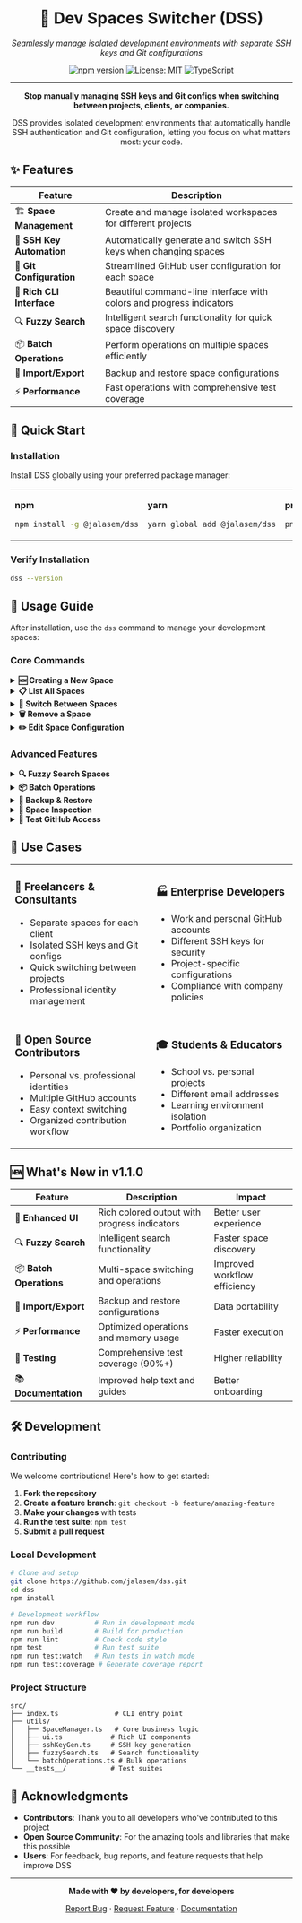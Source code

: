 <div align="center">

# 🚀 Dev Spaces Switcher (DSS)

*Seamlessly manage isolated development environments with separate SSH keys and Git configurations*

[![npm version](https://badge.fury.io/js/%40jalasem%2Fdss.svg)](https://badge.fury.io/js/%40jalasem%2Fdss)
[![License: MIT](https://img.shields.io/badge/License-MIT-yellow.svg)](https://opensource.org/licenses/MIT)
[![TypeScript](https://img.shields.io/badge/Built%20with-TypeScript-blue.svg)](https://www.typescriptlang.org/)

---

**Stop manually managing SSH keys and Git configs when switching between projects, clients, or companies.**

DSS provides isolated development environments that automatically handle SSH authentication and Git configuration, letting you focus on what matters most: your code.

</div>

## ✨ Features

| Feature | Description |
|---------|-------------|
| 🏗️ **Space Management** | Create and manage isolated workspaces for different projects |
| 🔐 **SSH Key Automation** | Automatically generate and switch SSH keys when changing spaces |
| 📝 **Git Configuration** | Streamlined GitHub user configuration for each space |
| 🎨 **Rich CLI Interface** | Beautiful command-line interface with colors and progress indicators |
| 🔍 **Fuzzy Search** | Intelligent search functionality for quick space discovery |
| 📦 **Batch Operations** | Perform operations on multiple spaces efficiently |
| 💾 **Import/Export** | Backup and restore space configurations |
| ⚡ **Performance** | Fast operations with comprehensive test coverage |

## 🚀 Quick Start

### Installation

Install DSS globally using your preferred package manager:

<table>
<tr>
<td>

**npm**
```bash
npm install -g @jalasem/dss
```

</td>
<td>

**yarn**
```bash
yarn global add @jalasem/dss
```

</td>
<td>

**pnpm**
```bash
pnpm add -g @jalasem/dss
```

</td>
</tr>
</table>

### Verify Installation

```bash
dss --version
```

## 📖 Usage Guide

After installation, use the `dss` command to manage your development spaces:

### Core Commands

<details>
<summary><b>🆕 Creating a New Space</b></summary>

```bash
dss add
```

Interactive wizard to create a new development space:
- Enter space name (auto-slugified)
- Provide email and username
- Automatically generates SSH keys
- Sets up Git configuration

</details>

<details>
<summary><b>📋 List All Spaces</b></summary>

```bash
dss list
```

Displays a beautiful table of all your spaces showing:
- Space names with active indicators
- Associated email addresses
- Usernames
- Current status (active/inactive)

</details>

<details>
<summary><b>🔄 Switch Between Spaces</b></summary>

```bash
dss switch [spaceName]
```

Switch to a different development space:
- Without `spaceName`: Interactive selection menu
- With `spaceName`: Direct switch to specified space
- Updates Git config and SSH agent automatically

</details>

<details>
<summary><b>🗑️ Remove a Space</b></summary>

```bash
dss remove [spaceName]
```

Safely remove a development space:
- Interactive confirmation required
- Cannot remove active space
- Cleans up SSH keys and configurations

</details>

<details>
<summary><b>✏️ Edit Space Configuration</b></summary>

```bash
dss edit [spaceName]
```

Modify existing space settings:
- Update email and username
- Regenerate SSH keys if needed
- Interactive editing workflow

</details>

### Advanced Features

<details>
<summary><b>🔍 Fuzzy Search Spaces</b></summary>

```bash
dss search [query]
```

Quickly find spaces using intelligent search:
- Search by name, email, or username
- Fuzzy matching for typos
- Fast results display

</details>

<details>
<summary><b>📦 Batch Operations</b></summary>

```bash
dss batch
```

Perform operations on multiple spaces:
- Quick switching between spaces
- Bulk configuration updates
- Efficient workflow management

</details>

<details>
<summary><b>💾 Backup & Restore</b></summary>

Export your configuration:
```bash
dss export [--output config.json]
```

Import from backup:
```bash
dss import [--file config.json]
```

Perfect for:
- Moving between machines
- Backup strategies
- Team configuration sharing

</details>

<details>
<summary><b>🔧 Space Inspection</b></summary>

```bash
dss inspect [spaceName]
```

View detailed information about a space:
- SSH key paths and fingerprints
- Git configuration details
- GitHub access status
- Configuration history

</details>

<details>
<summary><b>🧪 Test GitHub Access</b></summary>

```bash
dss test [spaceName]
```

Verify GitHub SSH connectivity:
- Tests SSH key authentication
- Validates GitHub access
- Provides troubleshooting tips

</details>

## 🎯 Use Cases

<table>
<tr>
<td width="50%">

### 🏢 **Freelancers & Consultants**
- Separate spaces for each client
- Isolated SSH keys and Git configs
- Quick switching between projects
- Professional identity management

</td>
<td width="50%">

### 🏭 **Enterprise Developers**
- Work and personal GitHub accounts
- Different SSH keys for security
- Project-specific configurations
- Compliance with company policies

</td>
</tr>
<tr>
<td>

### 👥 **Open Source Contributors**
- Personal vs. professional identities
- Multiple GitHub accounts
- Easy context switching
- Organized contribution workflow

</td>
<td>

### 🎓 **Students & Educators**
- School vs. personal projects
- Different email addresses
- Learning environment isolation
- Portfolio organization

</td>
</tr>
</table>

## 🆕 What's New in v1.1.0

<div align="center">

| Feature | Description | Impact |
|---------|-------------|---------|
| 🎨 **Enhanced UI** | Rich colored output with progress indicators | Better user experience |
| 🔍 **Fuzzy Search** | Intelligent search functionality | Faster space discovery |
| 📦 **Batch Operations** | Multi-space switching and operations | Improved workflow efficiency |
| 🔄 **Import/Export** | Backup and restore configurations | Data portability |
| ⚡ **Performance** | Optimized operations and memory usage | Faster execution |
| 🧪 **Testing** | Comprehensive test coverage (90%+) | Higher reliability |
| 📚 **Documentation** | Improved help text and guides | Better onboarding |

</div>

## 🛠️ Development

### Contributing

We welcome contributions! Here's how to get started:

1. **Fork the repository**
2. **Create a feature branch**: `git checkout -b feature/amazing-feature`
3. **Make your changes** with tests
4. **Run the test suite**: `npm test`
5. **Submit a pull request**

### Local Development

```bash
# Clone and setup
git clone https://github.com/jalasem/dss.git
cd dss
npm install

# Development workflow
npm run dev          # Run in development mode
npm run build        # Build for production
npm run lint         # Check code style
npm test             # Run test suite
npm run test:watch   # Run tests in watch mode
npm run test:coverage # Generate coverage report
```

### Project Structure

```
src/
├── index.ts              # CLI entry point
├── utils/
│   ├── SpaceManager.ts   # Core business logic
│   ├── ui.ts            # Rich UI components
│   ├── sshKeyGen.ts     # SSH key generation
│   ├── fuzzySearch.ts   # Search functionality
│   └── batchOperations.ts # Bulk operations
└── __tests__/           # Test suites
```

## 🙏 Acknowledgments

- **Contributors**: Thank you to all developers who've contributed to this project
- **Open Source Community**: For the amazing tools and libraries that make this possible
- **Users**: For feedback, bug reports, and feature requests that help improve DSS

---

<div align="center">

**Made with ❤️ by developers, for developers**

[Report Bug](https://github.com/jalasem/dss/issues) · [Request Feature](https://github.com/jalasem/dss/issues) · [Documentation](https://github.com/jalasem/dss#readme)

</div>
